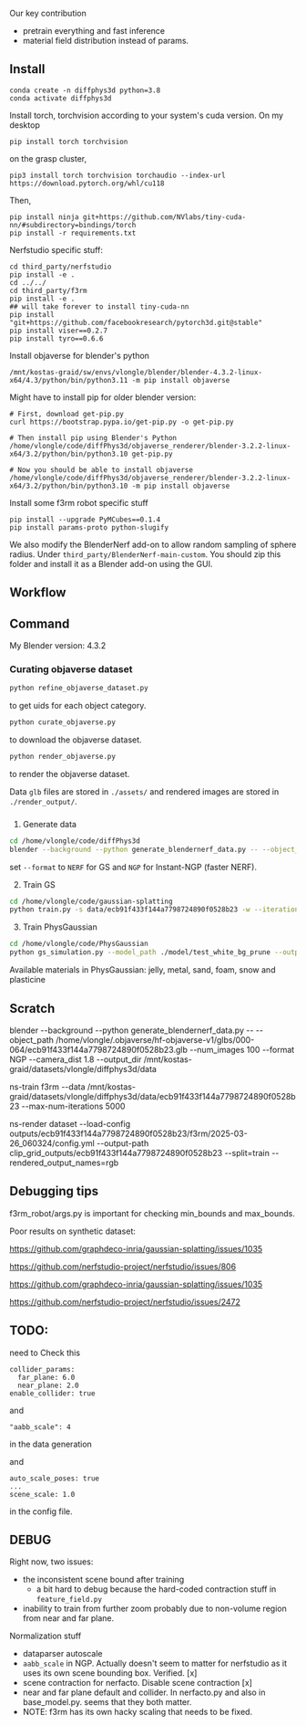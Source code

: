 Our key contribution
- pretrain everything and fast inference
- material field distribution instead of params.


## Install

```
conda create -n diffphys3d python=3.8
conda activate diffphys3d
```
Install torch, torchvision according to your system's cuda version. On my desktop
```
pip install torch torchvision
```
on the grasp cluster,
```
pip3 install torch torchvision torchaudio --index-url https://download.pytorch.org/whl/cu118
```

Then,
```
pip install ninja git+https://github.com/NVlabs/tiny-cuda-nn/#subdirectory=bindings/torch
pip install -r requirements.txt
```

Nerfstudio specific stuff:
```
cd third_party/nerfstudio
pip install -e .
cd ../../
cd third_party/f3rm
pip install -e .
## will take forever to install tiny-cuda-nn
pip install "git+https://github.com/facebookresearch/pytorch3d.git@stable"
pip install viser==0.2.7
pip install tyro==0.6.6
```

Install objaverse for blender's python

```
/mnt/kostas-graid/sw/envs/vlongle/blender/blender-4.3.2-linux-x64/4.3/python/bin/python3.11 -m pip install objaverse
```
Might have to install pip for older blender version:
```
# First, download get-pip.py
curl https://bootstrap.pypa.io/get-pip.py -o get-pip.py

# Then install pip using Blender's Python
/home/vlongle/code/diffPhys3d/objaverse_renderer/blender-3.2.2-linux-x64/3.2/python/bin/python3.10 get-pip.py

# Now you should be able to install objaverse
/home/vlongle/code/diffPhys3d/objaverse_renderer/blender-3.2.2-linux-x64/3.2/python/bin/python3.10 -m pip install objaverse
```

Install some f3rm robot specific stuff
```
pip install --upgrade PyMCubes==0.1.4
pip install params-proto python-slugify
```


We also modify the BlenderNerf add-on to allow random sampling of sphere radius. Under `third_party/BlenderNerf-main-custom`. You should zip this folder and install it as a Blender add-on using the GUI.


## Workflow
<!-- 1. Download the object
```
python download_objaverse.py --obj_id ecb91f433f144a7798724890f0528b23
```
2. Render via blender
```
export PATH="/mnt/kostas-graid/sw/envs/vlongle/blender/blender-4.3.2-linux-x64:$PATH";
blender --background --python generate_blendernerf_data.py -- --obj_id ecb91f433f144a7798724890f0528b23 --num_images 100 --format NGP --camera_dist 1.8 --output_dir /mnt/kostas-graid/datasets/vlongle/diffphys3d/data
```
3. Train distilled nerf using f3rm library
Convert data
```
python convert.py --obj_id ecb91f433f144a7798724890f0528b23
```
Train the model
```
ns-train f3rm --data /mnt/kostas-graid/datasets/vlongle/diffphys3d/data/f420ea9edb914e1b9b7adebbacecc7d8 --max-num-iterations 5000
```

Check the results
```
ns-render dataset --load-config outputs/f420ea9edb914e1b9b7adebbacecc7d8/f3rm/2025-03-26_052550/config.yml --output-path clip_grid_outputs/f420ea9edb914e1b9b7adebbacecc7d8 --split=train --rendered_output_names=rgb
```

4. Extract voxels

```
python voxel_to_pc.py --scene outputs/ecb91f433f144a7798724890f0528b23/f3rm/2025-03-26_083416/config.yml --output outputs/ecb91f433f144a7798724890f0528b23/f3rm/2025-03-26_083416/clip_features.npz
``` -->

## Command
My Blender version: 4.3.2
### Curating objaverse dataset
```bash
python refine_objaverse_dataset.py
```
to get uids for each object category.

```bash
python curate_objaverse.py
```
to download the objaverse dataset.

```bash
python render_objaverse.py 
```
to render the objaverse dataset.

Data `glb` files are stored in `./assets/` and rendered images are stored in `./render_output/`.

### 
1. Generate data
```bash
cd /home/vlongle/code/diffPhys3d
blender --background --python generate_blendernerf_data.py -- --object_path /home/vlongle/.objaverse/hf-objaverse-v1/glbs/000-064/ecb91f433f144a7798724890f0528b23.glb --num_images 100 --format NERF --camera_dist 1.8
```
set `--format` to `NERF` for GS and `NGP` for Instant-NGP (faster NERF).

2. Train GS
```bash
cd /home/vlongle/code/gaussian-splatting
python train.py -s data/ecb91f433f144a7798724890f0528b23 -w --iterations 10_000
```

3. Train PhysGaussian
```bash
cd /home/vlongle/code/PhysGaussian
python gs_simulation.py --model_path ./model/test_white_bg_prune --output_path custom_output --config ./config/custom_config.json --render_img --compile_video --white_bg --debug
```

Available materials in PhysGaussian:
jelly, metal, sand, foam, snow and plasticine



## Scratch

blender --background --python generate_blendernerf_data.py -- --object_path /home/vlongle/.objaverse/hf-objaverse-v1/glbs/000-064/ecb91f433f144a7798724890f0528b23.glb --num_images 100 --format NGP --camera_dist 1.8 --output_dir /mnt/kostas-graid/datasets/vlongle/diffphys3d/data


ns-train f3rm --data /mnt/kostas-graid/datasets/vlongle/diffphys3d/data/ecb91f433f144a7798724890f0528b23 --max-num-iterations 5000



ns-render dataset --load-config outputs/ecb91f433f144a7798724890f0528b23/f3rm/2025-03-26_060324/config.yml --output-path clip_grid_outputs/ecb91f433f144a7798724890f0528b23 --split=train --rendered_output_names=rgb


## Debugging tips

f3rm_robot/args.py is important for checking min_bounds and max_bounds.



Poor results on synthetic dataset:


https://github.com/graphdeco-inria/gaussian-splatting/issues/1035

https://github.com/nerfstudio-project/nerfstudio/issues/806


https://github.com/graphdeco-inria/gaussian-splatting/issues/1035

https://github.com/nerfstudio-project/nerfstudio/issues/2472


## TODO:
need to 
Check this

```
collider_params:
  far_plane: 6.0
  near_plane: 2.0
enable_collider: true
```
and
```
"aabb_scale": 4
```
in the data generation

and

```
auto_scale_poses: true
...
scene_scale: 1.0
```
in the config file.


## DEBUG
Right now, two issues:
- the inconsistent scene bound after training
    + a bit hard to debug because the hard-coded contraction stuff in `feature_field.py`
- inability to train from further zoom probably due to non-volume region from near and far plane.



Normalization stuff
- dataparser autoscale
- `aabb_scale` in NGP. Actually doesn't seem to matter for nerfstudio as it uses its own scene bounding box. Verified. [x]
- scene contraction for nerfacto. Disable scene contraction [x]
-  near and far plane default and collider. In nerfacto.py and also in base_model.py. seems that they both matter.
- NOTE: f3rm has its own hacky scaling that needs to be fixed.